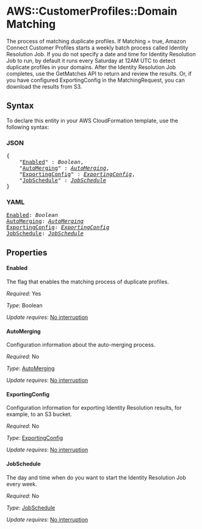 # AWS::CustomerProfiles::Domain Matching

The process of matching duplicate profiles. If Matching = true, Amazon Connect Customer Profiles starts a weekly batch process called Identity Resolution Job. If you do not specify a date and time for Identity Resolution Job to run, by default it runs every Saturday at 12AM UTC to detect duplicate profiles in your domains. After the Identity Resolution Job completes, use the GetMatches API to return and review the results. Or, if you have configured ExportingConfig in the MatchingRequest, you can download the results from S3.

## Syntax

To declare this entity in your AWS CloudFormation template, use the following syntax:

### JSON

<pre>
{
    "<a href="#enabled" title="Enabled">Enabled</a>" : <i>Boolean</i>,
    "<a href="#automerging" title="AutoMerging">AutoMerging</a>" : <i><a href="automerging.md">AutoMerging</a></i>,
    "<a href="#exportingconfig" title="ExportingConfig">ExportingConfig</a>" : <i><a href="exportingconfig.md">ExportingConfig</a></i>,
    "<a href="#jobschedule" title="JobSchedule">JobSchedule</a>" : <i><a href="jobschedule.md">JobSchedule</a></i>
}
</pre>

### YAML

<pre>
<a href="#enabled" title="Enabled">Enabled</a>: <i>Boolean</i>
<a href="#automerging" title="AutoMerging">AutoMerging</a>: <i><a href="automerging.md">AutoMerging</a></i>
<a href="#exportingconfig" title="ExportingConfig">ExportingConfig</a>: <i><a href="exportingconfig.md">ExportingConfig</a></i>
<a href="#jobschedule" title="JobSchedule">JobSchedule</a>: <i><a href="jobschedule.md">JobSchedule</a></i>
</pre>

## Properties

#### Enabled

The flag that enables the matching process of duplicate profiles.

_Required_: Yes

_Type_: Boolean

_Update requires_: [No interruption](https://docs.aws.amazon.com/AWSCloudFormation/latest/UserGuide/using-cfn-updating-stacks-update-behaviors.html#update-no-interrupt)

#### AutoMerging

Configuration information about the auto-merging process.

_Required_: No

_Type_: <a href="automerging.md">AutoMerging</a>

_Update requires_: [No interruption](https://docs.aws.amazon.com/AWSCloudFormation/latest/UserGuide/using-cfn-updating-stacks-update-behaviors.html#update-no-interrupt)

#### ExportingConfig

Configuration information for exporting Identity Resolution results, for example, to an S3 bucket.

_Required_: No

_Type_: <a href="exportingconfig.md">ExportingConfig</a>

_Update requires_: [No interruption](https://docs.aws.amazon.com/AWSCloudFormation/latest/UserGuide/using-cfn-updating-stacks-update-behaviors.html#update-no-interrupt)

#### JobSchedule

The day and time when do you want to start the Identity Resolution Job every week.

_Required_: No

_Type_: <a href="jobschedule.md">JobSchedule</a>

_Update requires_: [No interruption](https://docs.aws.amazon.com/AWSCloudFormation/latest/UserGuide/using-cfn-updating-stacks-update-behaviors.html#update-no-interrupt)

